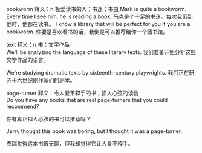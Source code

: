 bookworm 释义：n.极爱读书的人；书迷；书虫
Mark is quite a bookworm. Every time I see him, he is reading a book.
马克是个十足的书迷。每次我见到他时，他都在读书。
I know a library that will be perfect for you if you are a bookworm.
你要是喜欢看书的话，我倒是可以推荐给你一个图书馆。

text 释义：n.书；文字作品  
We'll be analyzing the language of these literary texts.
我们准备开始分析这些文学作品的语言。

We're studying dramatic texts by sixteenth-century playwrights.
我们正在研究十六世纪剧作家们的剧本。

page-turner  释义：令人爱不释手的书；扣人心弦的读物  
Do you have any books that are real page-turners that you could recommend?

你有真正扣人心弦的书可以推荐吗？

Jerry thought this book was boring, but I thought it was a page-turner.

杰瑞觉得这本书很无聊，但我却觉得它让人爱不释手。

